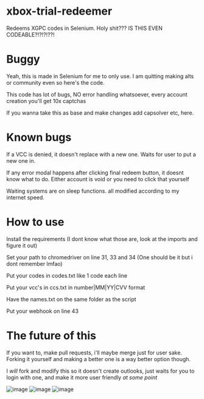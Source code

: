 # xbox-trial-redeemer
Redeems XGPC codes in Selenium. Holy shit??? IS THIS EVEN CODEABLE?!?!?!??!

# Buggy
Yeah, this is made in Selenium for me to only use. I am quitting making alts or community even so here's the code.

This code has lot of bugs, NO error handling whatsoever, every account creation you'll get 10x captchas

If you wanna take this as base and make changes add capsolver etc, here.

# Known bugs
If a VCC is denied, it doesn't replace with a new one. Waits for user to put a new one in.

If any error modal happens after clicking final redeem button, it doesnt know what to do. Either account is void or you need to click that yourself

Waiting systems are on sleep functions. all modified according to my internet speed.


# How to use
Install the requirements (I dont know what those are, look at the imports and figure it out)

Set your path to chromedriver on line 31, 33 and 34 (One should be it but i dont remember lmfao)

Put your codes in codes.txt like 1 code each line

Put your vcc's in ccs.txt in number|MM|YY|CVV format

Have the names.txt on the same folder as the script

Put your webhook on line 43


# The future of this
If you want to, make pull requests, i'll maybe merge just for user sake. Forking it yourself and making a better one is a way better option though.

I *will* fork and modify this so it doesn't create outlooks, just waits for you to login with one, and make it more user friendly *at some point*


![image](https://github.com/user-attachments/assets/7fbf3cf0-89a0-4f8d-80b3-7399c5d194d4)
![image](https://github.com/user-attachments/assets/26e2131f-d088-42ac-b691-8a5cbbea77ef)
![image](https://github.com/user-attachments/assets/30d84568-16ef-492c-99cd-d03c0ba7b092)
